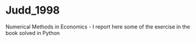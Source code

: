 # Judd_1998
Numerical Methods in Economics - I report here some of the exercise in the book solved in Python
